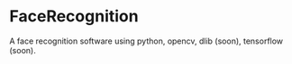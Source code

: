# FaceRecognition

A face recognition software using python, opencv, dlib (soon), tensorflow (soon).
